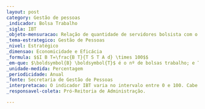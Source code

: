 ```yaml
---
layout: post
category: Gestão de pessoas
_indicador: Bolsa Trabalho
_sigla: IBT
_objeto-mensuracao: Relação de quantidade de servidores bolsista com o total  de Técnicos Administrativos da instituição. 
_tema-estrategico: Gestão de Pessoas 
_nivel: Estratégico 
_dimensao: Economicidade e Eficácia 
_formula: $$I B T=\frac{B T}{T S T A d} \times 100$$
_em-que: $\boldsymbol{B} \boldsymbol{T}$ é o nº de bolsas trabalho; e TSTAd é o nº total de servidores técnico-administrativos.
_unidade-medida: Percentagem 
_periodicidade: Anual 
_fonte: Secretaria de Gestão de Pessoas 
_interpretacao: O indicador IBT varia no intervalo entre 0 e 100. Cabe  salientar que esse índice demonstra a relação entre número  de bolsista trabalho e Técnico Administrativo. Quanto mais  próximo a 100 significa que a instituição oportuniza mais  pessoas a se inserirem no mercado de trabalho. 
_responsavel-coleta: Pró-Reitoria de Administração.   

---
```


